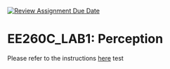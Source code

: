 [![Review Assignment Due Date](https://classroom.github.com/assets/deadline-readme-button-22041afd0340ce965d47ae6ef1cefeee28c7c493a6346c4f15d667ab976d596c.svg)](https://classroom.github.com/a/w3FoW0fO)
# EE260C_LAB1: Perception

Please refer to the instructions [here](https://docs.google.com/document/d/1BvQ9ztEvxDwsHv-RWEy2EOA7kdAonzdkbJIuQSB1nJI/edit?usp=sharing)
test